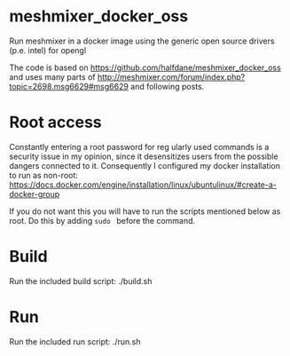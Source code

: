 # meshmixer_docker_oss
Run meshmixer in a docker image using the generic open source drivers (p.e. intel) for opengl

The code is based on https://github.com/halfdane/meshmixer_docker_oss and uses many parts of http://meshmixer.com/forum/index.php?topic=2698.msg6629#msg6629 and following posts.

# Root access
Constantly entering a root password for reg ularly used commands is a security issue in my opinion, since it desensitizes users from the possible dangers connected to it.
Consequently I configured my docker installation to run as non-root: https://docs.docker.com/engine/installation/linux/ubuntulinux/#create-a-docker-group

If you do not want this you will have to run the scripts mentioned below as root. Do this by adding `sudo ` before the command.

# Build
Run the included build script:
  ./build.sh

# Run
Run the included run script:
  ./run.sh
